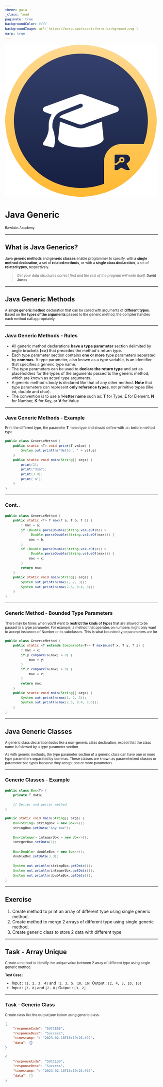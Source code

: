 ```yaml
---
theme: gaia
_class: lead
paginate: true
backgroundColor: #fff
backgroundImage: url('https://marp.app/assets/hero-background.svg')
marp: true
---
```


![bg left:40% 60%](./../images/rawlabs-academy-logo.png)

# **Java Generic**

Rawlabs Academy

---
## What is **Java Generics**?
Java **generic methods** and **generic classes** enable programmer to specify, with a **single method declaration**, a set of **related methods**, or with a **single class declaration**, a set of **related types**, respectively.

> *Get your data structures correct first and the rest of the program will write itself.* **David Jones**

---
## Java Generic **Methods**
A **single generic method** declaration that can be called with arguments of **different types**. Based on the **types of the arguments** passed to the generic method, the compiler handles each method call appropriately.

---
<style scoped>
    ul {
        font-size: 0.8rem;
    }
</style>
### Java Generic Methods - **Rules**
- All generic method declarations **have a type parameter** section delimited by angle brackets **(<>)** that precedes the method's return type.
- Each type parameter section contains **one or more** type parameters separated by **commas**. A type parameter, also known as a type variable, is an identifier that specifies a generic type name.
- The type parameters can be used to **declare the return type** and act as placeholders for the types of the arguments passed to the generic method, which are known as actual type arguments.
- A generic method's body is declared like that of any other method. **Note** that type parameters can represent **only reference types**, not primitive types (like int, double and char).
- The convention is to use a **1-letter name** such as: **T** for Type, **E** for Element, **N** for Number, **K** for Key, or **V** for Value

---
<style scoped>
    p {
        font-size: 0.85rem;
    }
</style>
### Java Generic Methods - Example

Print the different type, the parameter **T** mean type and should define with `<T>` before method type.

```java
public class GenericMethod {
    public static <T> void print(T value) {
        System.out.println("Hello : " + value)
    }
    public static void main(String[] args) {
        print(1);
        print("dua");
        print(3.0);
        print('a');
    }
}
```

---
<style scoped>
    pre {
        font-size: 0.8rem;
    }
</style>
### Cont..

```java
public class GenericMethod {
    public static <T> T max(T a, T b, T c) {
        T max = a;
        if (Double.parseDouble(String.valueOf(b)) > 
             Double.parseDouble(String.valueOf(max))) {
            max = b;
        }
        if (Double.parseDouble(String.valueOf(c)) > 
             Double.parseDouble(String.valueOf(max))) {
            max = c;
        }
        return max;
    }
    public static void main(String[] args) {
        System.out.println(max(1, 2, 3));
        System.out.println(max(2.5, 9.4, 8));
    }
}
```

---
<style scoped>
    pre, p {
        font-size: 0.7rem;
    }
</style>
### Generic Method - **Bounded Type Parameters**
There may be times when you'll want to **restrict the kinds of types** that are allowed to be passed to a type parameter. For example, a method that operates on numbers might only want to accept instances of Number or its subclasses. This is what bounded type parameters are for
```java
public class GenericMethod {
    public static <T extends Comparable<T>> T maximum(T x, T y, T z) {
        T max = x;
        if(y.compareTo(max) > 0) {
            max = y;
        }
        if(z.compareTo(max) > 0) {
            max = z;
        }
        return max;
    }
    public static void main(String[] args) {
        System.out.println(max(1, 2, 3));
        System.out.println(max(2.5, 9.4, 8.0));
    }
}
```

---
## Java **Generic Classes**
A generic class declaration looks like a non-generic class declaration, except that the class name is followed by a type parameter section.

As with generic methods, the type parameter section of a generic class can have one or more type parameters separated by commas. These classes are known as parameterized classes or parameterized types because they accept one or more parameters.

---
<style scoped>
    pre {
        font-size: 0.7rem;
    }
</style>
### Generic Classes - **Example**
```java
public class Box<T> {
    private T data;

    // Setter and getter method
}
```

```java
public static void main(String[] args) {
    Box<String> stringBox = new Box<>();
    stringBox.setData("Any box");

    Box<Integer> integerBox = new Box<>();
    integerBox.setData(1);

    Box<Double> doubleBox = new Box<>();
    doubleBox.setData(3.0);

    System.out.println(stringBox.getData());
    System.out.println(integerBox.getData());
    System.out.println(doubleBox.getData());
}
```

---
## Exercise
1. Create method to print an array of different type using single generic method.
2. Create method to merge 2 arrays of different type using single generic method.
3. Create generic class to store 2 data with different type

---
## Task - **Array Unique**
Create a method to identify the unique value between 2 array of different type using single generic method.

**Test Case :**
- Input : `[1, 2, 3, 4]` and `[1, 3, 5, 10, 16]`
  Output : `[2, 4, 5, 10, 16]`
- Input : `[3, 8]` and `[2, 8]`
  Output : `[3, 2]`

---
<style scoped>
    pre {
        font-size: 0.8rem;
    }
</style>
### Task - **Generic Class**
Create class like the output json below using generic class.

```json
{
    "responseCode": "SUCCESS",
    "responseDesc": "Success",
    "timestamp: ": "2023-02-10T18:19:26.492",
    "data": {}
}
```

```json
{
    "responseCode": "SUCCESS",
    "responseDesc": "Success",
    "timestamp: ": "2023-02-10T18:19:26.492",
    "data": []
}
```